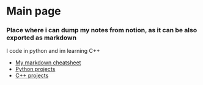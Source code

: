 # Main page
### Place where i can dump my notes from notion, as it can be also exported as markdown

I code in python and im learning C++

- [My markdown cheatsheet](/md/home)
- [Python projects](/python/home)
- [C++ projects](/cplusplus/home)
